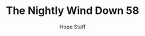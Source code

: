 ---
image: /assets/img/nwd/58_nwd_john_14_1_erv.png
title: The Nightly Wind Down 58
number: 58
categories:
  - The Nightly Wind Down
author: Hope Staff
notes: The Nightly Wind Down 58
embed: >-
  EMBED_GOES_HERE
transcript: >-
  SOME LINES OF TEXT START HERE
---